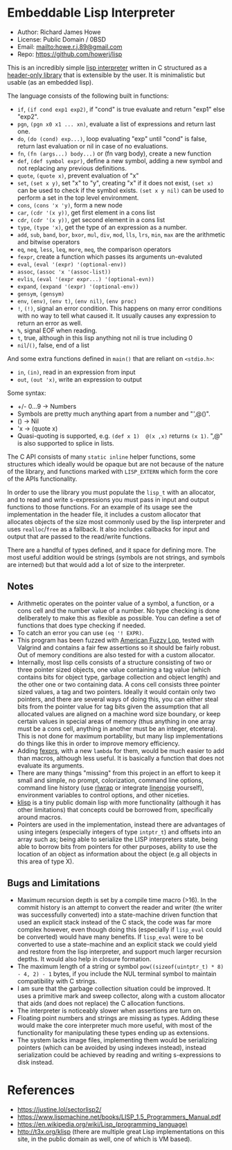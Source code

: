 # Embeddable Lisp Interpreter

* Author: Richard James Howe
* License: Public Domain / 0BSD
* Email: <mailto:howe.r.j.89@gmail.com>
* Repo: <https://github.com/howerj/lisp>

This is an incredibly simple [lisp interpreter](https://en.wikipedia.org/wiki/Lisp_%28programming_language%29)
written in C structured as a [header-only library](https://en.wikipedia.org/wiki/Header-only)
that is extensible by the user. It is minimalistic but usable (as an embedded
lisp).

The language consists of the following built in functions:

* `if`, `(if cond exp1 exp2)`, if "cond" is true evaluate and return "exp1"
  else "exp2".
* `pgn`, `(pgn x0 x1 ... xn)`, evaluate a list of expressions and return
  last one.
* `do`, `(do (cond) exp...)`, loop evaluating "exp" until "cond" is false,
  return last evaluation or nil in case of no evaluations.
* `fn`, `(fn (args...) body...)` or (fn varg body), create a new function
* `def`, `(def symbol expr)`, define a new symbol, adding a new symbol and
  not replacing any previous definitions. 
* `quote`, `(quote x)`, prevent evaluation of "x"
* `set`, `(set x y)`, set "x" to "y", creating "x" if it does not exist, 
  `(set x)` can be used to check if the symbol exists. `(set x y nil)` can
  be used to perform a set in the top level environment.
* `cons`, `(cons 'x 'y)`, form a new node
* `car`, `(cdr '(x y))`, get first element in a cons list
* `cdr`, `(cdr '(x y))`, get second element in a cons list
* `type`, `(type 'x)`, get the type of an expression as a number.
* `add`, `sub`, `band`, `bor`, `bxor`, `mul`, `div`, `mod`, `lls`, `lrs`, `min`,
  `max` are the arithmetic and bitwise operators
* `eq`, `neq`, `less`, `leq`, `more`, `meq`, the comparison operators
* `fexpr`, create a function which passes its arguments un-evaluted 
* `eval`, `(eval '(expr) '(optional-env))`
* `assoc`, `(assoc 'x '(assoc-list))`
* `evlis`, `(eval '(expr expr...) '(optional-evn))`
* `expand`, `(expand '(expr) '(optional-env))`
* `gensym`, `(gensym)`
* `env`, `(env)`, `(env t)`, `(env nil)`, `(env proc)`
* `!`, `(!)`, signal an error condition. This happens on many error
conditions with no way to tell what caused it. It usually causes any
expression to return an error as well.
* `%`, signal EOF when reading.
* `t`, true, although in this lisp anything not nil is true including 0
* `nil`/`()`, false, end of a list

And some extra functions defined in `main()` that are reliant on `<stdio.h>`:

* `in`, `(in)`, read in an expression from input
* `out`, `(out 'x)`, write an expression to output

Some syntax:

* +/- 0...9 -> Numbers
* Symbols are pretty much anything apart from a number and "',@()".
* () -> Nil
* 'x -> (quote x)
* Quasi-quoting is supported, e.g. `(def x 1)  @(x ,x)` returns `(x 1)`. ",@"
  is also supported to splice in lists.

The C API consists of many `static inline` helper functions, some structures
which ideally would be opaque but are not because of the nature of the library,
and functions marked with `LISP_EXTERN` which form the core of the APIs
functionality.

In order to use the library you must populate the `lisp_t` with an allocator,
and to read and write s-expressions you must pass in input and output functions
to those functions. For an example of its usage see the implementation in the
header file, it includes a custom allocator that allocates objects of the size
most commonly used by the lisp interpreter and uses `realloc`/`free` as a
fallback. It also includes callbacks for input and output that are passed to
the read/write functions.

There are a handful of types defined, and it space for defining more. The
most useful addition would be strings (symbols are not strings, and symbols are
interned) but that would add a lot of size to the interpreter.

## Notes

* Arithmetic operates on the pointer value of a symbol, a function, or a cons
  cell and the number value of a number. No type checking is done deliberately
  to make this as flexible as possible. You can define a set of functions that 
  does type checking if needed.
* To catch an error you can use `(eq '! EXPR)`. 
* This program has been fuzzed with [American Fuzzy Lop](https://lcamtuf.coredump.cx/afl/),
  tested with Valgrind and contains a fair few assertions so it should be fairly robust. Out of
  memory conditions are also tested for with a custom allocator.
* Internally, most lisp cells consists of a structure consisting of two or three 
  pointer sized objects, one value containing a tag value (which contains bits
  for object type, garbage collection and object length) and the other one or
  two containing data. A cons cell consists three pointer sized values, a tag and
  two pointers. Ideally it would contain only two pointers, and there are
  several ways of doing this, you can either steal bits from the pointer value
  for tag bits given the assumption that all allocated values are aligned on a
  machine word size boundary, or keep certain values in special areas of memory
  (thus anything in one array must be a cons cell, anything in another must be
  an integer, etcetera). This is not done for maximum portability, but many
  lisp implementations do things like this in order to improve memory efficiency.
* Adding [fexprs](https://en.wikipedia.org/wiki/Fexpr), with a new `lambda`
  for them, would be much easier to add than macros, although less useful. It
  is basically a function that does not evaluate its arguments.
* There are many things "missing" from this project in an effort to keep it
  small and simple, no prompt, colorization, command line options, command
  line history (use [rlwrap](https://linux.die.net/man/1/rlwrap) or integrate
  [linenoise](https://github.com/antirez/linenoise) yourself), environment
  variables to control options, and other niceties.
* [klisp](http://t3x.org/klisp) is a tiny public domain lisp with more 
  functionality (although it has other limitations) that concepts could be
  borrowed from, specifically around macros.
* Pointers are used in the implementation, instead there are advantages of using
  integers (especially integers of type `intptr_t`) and offsets into
  an array such as; being able to serialize the LISP interpreters state,
  being able to borrow bits from pointers for other purposes, ability 
  to use the location of an object as information about the object (e.g 
  all objects in this area of type X).

## Bugs and Limitations

* Maximum recursion depth is set by a compile time macro (>16). In the commit
  history is an attempt to convert the reader and writer (the writer was
  successfully converted) into a state-machine driven function that used an
  explicit stack instead of the C stack, the code was far more complex however,
  even though doing this (especially if `lisp_eval` could be converted) would
  have many benefits. If `lisp_eval` were to be converted to use a
  state-machine and an explicit stack we could yield and restore from the
  lisp interpreter, and support much larger recursion depths. It would also
  help in closure formation.
* The maximum length of a string or symbol `pow((sizeof(uintptr_t) * 8) - 4, 2) - 1`
  bytes, if you include the NUL terminal symbol to maintain compatibility with
  C strings.
* I am sure that the garbage collection situation could be improved. It uses
  a primitive mark and sweep collector, along with a custom allocator that
  aids (and does not replace) the C allocation functions.
* The interpreter is noticeably slower when assertions are turn on.
* Floating point numbers and strings are missing as types. Adding these would
  make the core interpreter much more useful, with most of the functionality
  for manipulating these types ending up as extensions.
* The system lacks image files, implementing them would be serializing
  pointers (which can be avoided by using indexes instead), instead
  serialization could be achieved by reading and writing s-expressions to disk
  instead.

# References

* <https://justine.lol/sectorlisp2/>
* <https://www.lispmachine.net/books/LISP_1.5_Programmers_Manual.pdf>
* <https://en.wikipedia.org/wiki/Lisp_(programming_language)>
* <http://t3x.org/klisp> (there are multiple great Lisp implementations on this
  site, in the public domain as well, one of which is VM based).
